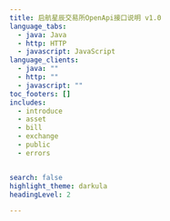 ```yaml
---
title: 启航星辰交易所OpenApi接口说明 v1.0
language_tabs:
  - java: Java
  - http: HTTP
  - javascript: JavaScript
language_clients:
  - java: ""
  - http: ""
  - javascript: ""
toc_footers: []
includes:
  - introduce
  - asset
  - bill
  - exchange
  - public
  - errors


search: false
highlight_theme: darkula
headingLevel: 2

---
```


